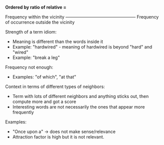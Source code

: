 **Ordered by ratio of relative =**

Frequency within the vicinity
————————————————
Frequency of occurrence outside the vicinity

Strength of a term idiom:
- Meaning is different than the words inside it
- Example: "hardwired" - meaning of hardwired is beyond "hard" and "wired"
- Example: "break a leg"

Frequency not enough:
- Examples: "of which", "at that"

Context in terms of different types of neighbors:
- Term with lots of different neighbors and anything sticks out, then compute more and got a score
- Interesting words are not necessarily the ones that appear more frequently

Examples:
- "Once upon a" -> does not make sense/relevance
- Attraction factor is high but it is not relevant.